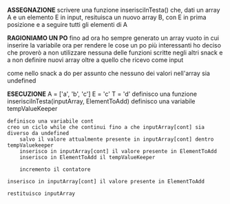 **ASSEGNAZIONE**
scrivere una funzione inserisciInTesta() che, dati un array A e un elemento E in input, resituisca un nuovo array B, con E in prima posizione e a seguire tutti gli elementi di A



**RAGIONIAMO UN PO**
fino ad ora ho sempre generato un array vuoto in cui inserire la variabile 
ora per rendere le cose un po più interessanti ho deciso che proverò a non utilizzare nessuna delle funzioni scritte negli altri snack
e a non definire nuovi array oltre a quello che ricevo come input

come nello snack a do per assunto che nessuno dei valori nell'array sia undefined


**ESECUZIONE**
A = ['a', 'b', 'c']
E = 'c'
T = 'd'
definisco una funzione inserisciInTesta(inputArray, ElementToAdd)
    definisco una variabile tempValueKeeper

    definisco una variabile cont 
    creo un ciclo while che continui fino a che inputArray[cont] sia diverso da undefined
        salvo il valore attualmente presente in inputArray[cont] dentro tempValuekeeper
        inserisco in inputArray[cont] il valore presente in ElementToAdd
        inserisco in ElementToAdd il tempValueKeeper

        incremento il contatore

    inserisco in inputArray[cont] il valore presente in ElementToAdd

    restituisco inputArray